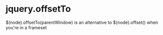jquery.offsetTo
===============

$(node).offsetTo(parentWindow) is an alternative to $(node).offset() when you're in a frameset
